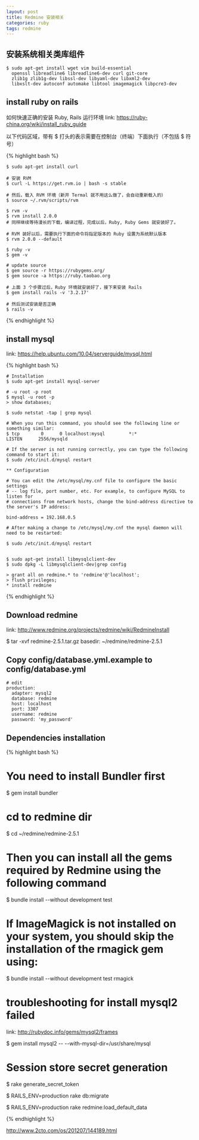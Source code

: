 ```yaml
---
layout: post
title: Redmine 安装相关
categories: ruby
tags: redmine
---
```



## 安装系统相关类库组件

	$ sudo apt-get install wget vim build-essential 
	  openssl libreadline6 libreadline6-dev curl git-core 
	  zlib1g zlib1g-dev libssl-dev libyaml-dev libxml2-dev 
	  libxslt-dev autoconf automake libtool imagemagick libpcre3-dev 

## install ruby on rails

如何快速正确的安装 Ruby, Rails 运行环境
link: <https://ruby-china.org/wiki/install_ruby_guide>

以下代码区域，带有 $ 打头的表示需要在控制台（终端）下面执行（不包括 $ 符号）

{% highlight bash %}

	$ sudo apt-get install curl

	# 安装 RVM
	$ curl -L https://get.rvm.io | bash -s stable

	# 然后，载入 RVM 环境（新开 Termal 就不用这么做了，会自动重新载入的）
	$ source ~/.rvm/scripts/rvm

	$ rvm -v
	$ rvm install 2.0.0
	# 同样继续等待漫长的下载，编译过程，完成以后，Ruby, Ruby Gems 就安装好了。

	# RVM 装好以后，需要执行下面的命令将指定版本的 Ruby 设置为系统默认版本
	$ rvm 2.0.0 --default

	$ ruby -v
	$ gem -v

	# update source
	$ gem source -r https://rubygems.org/
	$ gem source -a https://ruby.taobao.org

	# 上面 3 个步骤过后，Ruby 环境就安装好了，接下来安装 Rails
	$ gem install rails -v '3.2.17'

	# 然后测试安装是否正确
	$ rails -v

{% endhighlight %}

## install mysql

link: <https://help.ubuntu.com/10.04/serverguide/mysql.html>

{% highlight bash %}

	# Installation
	$ sudo apt-get install mysql-server

	# -u root -p root
	$ mysql -u root -p
	> show databases;

	$ sudo netstat -tap | grep mysql

	# When you run this command, you should see the following line or something similar:
	$ tcp        0      0 localhost:mysql         *:*                     LISTEN      2556/mysqld

	# If the server is not running correctly, you can type the following command to start it:
	$ sudo /etc/init.d/mysql restart

	** Configuration

	# You can edit the /etc/mysql/my.cnf file to configure the basic settings 
	# -- log file, port number, etc. For example, to configure MySQL to listen for
	# connections from network hosts, change the bind-address directive to the server's IP address:

	bind-address = 192.168.0.5

	# After making a change to /etc/mysql/my.cnf the mysql daemon will need to be restarted:

	$ sudo /etc/init.d/mysql restart


	$ sudo apt-get install libmysqlclient-dev
	$ sudo dpkg -L libmysqlclient-dev|grep config

	> grant all on redmine.* to 'redmine'@'localhost';
	> flush privileges;
	* install redmine

{% endhighlight %}

## Download redmine
link: http://www.redmine.org/projects/redmine/wiki/RedmineInstall

$ tar -xvf redmine-2.5.1.tar.gz 
basedir: ~/redmine/redmine-2.5.1

## Copy config/database.yml.example to config/database.yml

	# edit 
	production:
	  adapter: mysql2
	  database: redmine
	  host: localhost
	  port: 3307
	  username: redmine
	  password: 'my_password'


## Dependencies installation

{% highlight bash %}

# You need to install Bundler first
$ gem install bundler

# cd to redmine dir
$ cd ~/redmine/redmine-2.5.1

# Then you can install all the gems required by Redmine using the following command
$ bundle install --without development test

# If ImageMagick is not installed on your system, you should skip the installation of the rmagick gem using:
$ bundle install --without development test rmagick

# troubleshooting for install mysql2 failed
link: http://rubydoc.info/gems/mysql2/frames

$ gem install mysql2 -- --with-mysql-dir=/usr/share/mysql

# Session store secret generation
$ rake generate_secret_token

$ RAILS_ENV=production rake db:migrate

$ RAILS_ENV=production rake redmine:load_default_data

{% endhighlight %}

<http://www.2cto.com/os/201207/144189.html>
